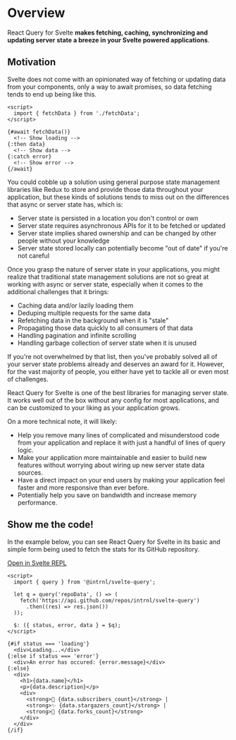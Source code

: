 # Overview

React Query for Svelte **makes fetching, caching, synchronizing and updating
server state a breeze in your Svelte powered applications**.

## Motivation

Svelte does not come with an opinionated way of fetching or updating data from
your components, only a way to await promises, so data fetching tends to end up
being like this.

```svelte
<script>
  import { fetchData } from './fetchData';
</script>

{#await fetchData()}
  <!-- Show loading -->
{:then data}
  <!-- Show data -->
{:catch error}
  <!-- Show error -->
{/await}
```

You could cobble up a solution using general purpose state management libraries
like Redux to store and provide those data throughout your application, but
these kinds of solutions tends to miss out on the differences that async or
server state has, which is:

- Server state is persisted in a location you don't control or own
- Server state requires asynchronous APIs for it to be fetched or updated
- Server state implies shared ownership and can be changed by other people
  without your knowledge
- Server state stored locally can potentially become "out of date" if you're
  not careful

Once you grasp the nature of server state in your applications, you might
realize that traditional state management solutions are not so great at working
with async or server state, especially when it comes to the additional
challenges that it brings:

- Caching data and/or lazily loading them
- Deduping multiple requests for the same data
- Refetching data in the background when it is "stale"
- Propagating those data quickly to all consumers of that data
- Handling pagination and infinite scrolling
- Handling garbage collection of server state when it is unused

If you're not overwhelmed by that list, then you've probably solved all of your
server state problems already and deserves an award for it. However, for the
vast majority of people, you either have yet to tackle all or even most of
challenges.

React Query for Svelte is one of the best libraries for managing server state.
It works well out of the box without any config for most applications, and can
be customized to your liking as your application grows.

On a more technical note, it will likely:

- Help you remove many lines of complicated and misunderstood code from your
  application and replace it with just a handful of lines of query logic.
- Make your application more maintainable and easier to build new features
  without worrying about wiring up new server state data sources.
- Have a direct impact on your end users by making your application feel faster
  and more responsive than ever before.
- Potentially help you save on bandwidth and increase memory performance.

## Show me the code!

In the example below, you can see React Query for Svelte in its basic and
simple form being used to fetch the stats for its GitHub repository.

[Open in Svelte REPL](https://svelte.dev/repl/32932348da304353bd74785df1b7842f?version=3.24.0)

```svelte
<script>
  import { query } from '@intrnl/svelte-query';

  let q = query('repoData', () => (
    fetch('https://api.github.com/repos/intrnl/svelte-query')
      .then((res) => res.json())
  ));

  $: ({ status, error, data } = $q);
</script>

{#if status === 'loading'}
  <div>Loading...</div>
{:else if status === 'error'}
  <div>An error has occured: {error.message}</div>
{:else}
  <div>
    <h1>{data.name}</h1>
    <p>{data.description}</p>
    <div>
      <strong>👀 {data.subscribers_count}</strong> |
      <strong>✨ {data.stargazers_count}</strong> |
      <strong>🍴 {data.forks_count}</strong>
    </div>
  </div>
{/if}
```
